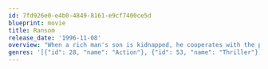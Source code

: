```yaml
---
id: 7fd926e0-e4b0-4849-8161-e9cf7400ce5d
blueprint: movie
title: Ransom
release_date: '1996-11-08'
overview: "When a rich man's son is kidnapped, he cooperates with the police at first but then tries a unique tactic against the criminals."
genres: '[{"id": 28, "name": "Action"}, {"id": 53, "name": "Thriller"}]'
---
```

